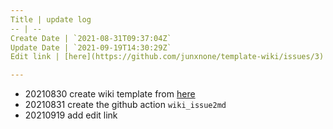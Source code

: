 ```yaml
---
Title | update log
-- | --
Create Date | `2021-08-31T09:37:04Z`
Update Date | `2021-09-19T14:30:29Z`
Edit link | [here](https://github.com/junxnone/template-wiki/issues/3)

---
```

- 20210830  create wiki template from [here]()
- 20210831 create the github action `wiki_issue2md`
- 20210919 add edit link

